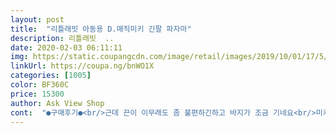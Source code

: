 ```yaml
---
layout: post 
title:  "리틀래빗 아동용 D.매직미키 긴팔 파자마" 
description: 리틀래빗  ..
date: 2020-02-03 06:11:11 
img: https://static.coupangcdn.com/image/retail/images/2019/10/01/17/5/b21ef13a-ef72-4c7b-b2c0-53a17badd920.jpg 
linkUrl: https://coupa.ng/bnWO1X 
categories: [1005] 
color: BF360C 
price: 15300 
author: Ask View Shop 
cont:  "●구매후기●<br/>근데 끈이 이무래도 좀 불편하긴하고 바지가 조금 기네요<br/>미키잠옷 넘 귀엽고 이쁘네요<br/>사이즈를 한사이즈 업해서 그런거라 감안하고 입히고 있아요<br/>사진과 같이 귀여워요 디자인 ㅎㅎ<br/>아이 잠옷으로 샀어요~디자인도 이쁘고 질도 괜찮아요^^<br/>이뻐요 !<br/>키가 100정도 되는데 M으로 샀더니 바지는 살짝 기네요~<br/>근데 끈이 이무래도 좀 불편하긴하고 바지가 조금 기네요<br/>미키잠옷 넘 귀엽고 이쁘네요<br/>사이즈를 한사이즈 업해서 그런거라 감안하고 입히고 있아요<br/>사진과 같이 귀여워요 디자인 ㅎㅎ<br/>아이 잠옷으로 샀어요~디자인도 이쁘고 질도 괜찮아요^^<br/>이뻐요 !<br/>키가 100정도 되는데 M으로 샀더니 바지는 살짝 기네요~<br/>" 
---
```

